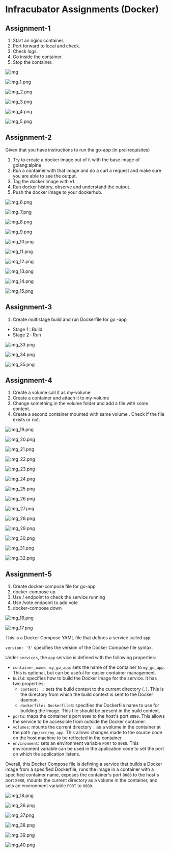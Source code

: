 # Infracubator Assignments (Docker)

## Assignment-1

1. Start an nginx container.
2. Port forward to local and check.
3. Check logs.
4. Go inside the container.
5. Stop the container.

![img](https://user-images.githubusercontent.com/40739038/236662769-dd7eddd1-2db0-47ce-ba5a-854d28a6338e.png)

![img_1.png](img_1.png)

![img_2.png](img_2.png)

![img_3.png](img_3.png)

![img_4.png](img_4.png)

![img_5.png](img_5.png)

## Assignment-2

Given that you have instructions to run the go-app (in pre-requisites)
1. Try to create a docker image out of it with the base image of golang:alpine
2. Run a container with that image and do a curl a request and make sure you are able to see the output.
3. Tag the docker image with v1.
4. Run docker history, observe and understand the output.
5. Push the docker image to your dockerhub.

![img_6.png](img_6.png)

![img_7.png](img_7.png)

![img_8.png](img_8.png)

![img_9.png](img_9.png)

![img_10.png](img_10.png)

![img_11.png](img_11.png)

![img_12.png](img_12.png)

![img_13.png](img_13.png)

![img_14.png](img_14.png)

![img_15.png](img_15.png)


## Assignment-3
1. Create multistage build and run Dockerfile for go -app
- Stage 1 : Build
- Stage 2 : Run

![img_33.png](img_33.png)

![img_34.png](img_34.png)

![img_35.png](img_35.png)

## Assignment-4
1. Create  a volume  call it as my-volume
2. Create a container and attach it to my-volume
3. Change something in the volume folder and add a file with some content.
4. Create a second container mounted with same volume . Check if the file exists or not.

![img_19.png](img_19.png)

![img_20.png](img_20.png)

![img_21.png](img_21.png)

![img_22.png](img_22.png)

![img_23.png](img_23.png)

![img_24.png](img_24.png)

![img_25.png](img_25.png)

![img_26.png](img_26.png)

![img_27.png](img_27.png)

![img_28.png](img_28.png)

![img_29.png](img_29.png)

![img_30.png](img_30.png)

![img_31.png](img_31.png)

![img_32.png](img_32.png)



## Assignment-5
1. Create docker-compose file for go-app
2. docker-compose up
3. Use / endpoint to check the service running
4. Use /vote endpoint to add vote
5. docker-compose down

![img_16.png](img_16.png)

![img_17.png](img_17.png)

This is a Docker Compose YAML file that defines a service called `app`.

`version: '3'` specifies the version of the Docker Compose file syntax.

Under `services`, the `app` service is defined with the following properties:

- `container_name: my_go_app`: sets the name of the container to `my_go_app`. This is optional, but can be useful for easier container management.
- `build`: specifies how to build the Docker image for the service. It has two properties:
    - `context: .`: sets the build context to the current directory (`.`). This is the directory from which the build context is sent to the Docker daemon.
    - `dockerfile: Dockerfile3`: specifies the Dockerfile name to use for building the image. This file should be present in the build context.
- `ports`: maps the container's port `8080` to the host's port `8080`. This allows the service to be accessible from outside the Docker container.
- `volumes`: mounts the current directory `.` as a volume in the container at the path `/go/src/my_app`. This allows changes made to the source code on the host machine to be reflected in the container.
- `environment`: sets an environment variable `PORT` to `8080`. This environment variable can be used in the application code to set the port on which the application listens.

Overall, this Docker Compose file is defining a service that builds a Docker image from a specified Dockerfile, runs the image in a container with a specified container name, exposes the container's port `8080` to the host's port `8080`, mounts the current directory as a volume in the container, and sets an environment variable `PORT` to `8080`.


![img_18.png](img_18.png)

![img_36.png](img_36.png)

![img_37.png](img_37.png)

![img_38.png](img_38.png)

![img_39.png](img_39.png)

![img_40.png](img_40.png)

